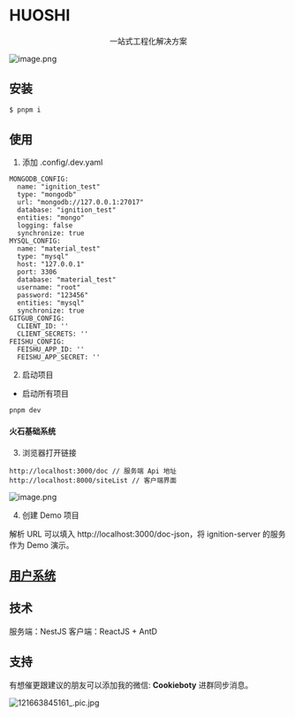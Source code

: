 # HUOSHI

<p align="center">一站式工程化解决方案</p>

![image.png](https://p1-juejin.byteimg.com/tos-cn-i-k3u1fbpfcp/d720ef26d4234208966dfc3da7f47306~tplv-k3u1fbpfcp-watermark.image?)

## 安装
```jsx
$ pnpm i

```

## 使用

1. 添加 .config/.dev.yaml
```
MONGODB_CONFIG:
  name: "ignition_test"
  type: "mongodb"
  url: "mongodb://127.0.0.1:27017"
  database: "ignition_test"
  entities: "mongo"
  logging: false
  synchronize: true
MYSQL_CONFIG:
  name: "material_test"
  type: "mysql"
  host: "127.0.0.1"
  port: 3306
  database: "material_test"
  username: "root"
  password: "123456"
  entities: "mysql"
  synchronize: true
GITGUB_CONFIG:
  CLIENT_ID: ''
  CLIENT_SECRETS: ''
FEISHU_CONFIG:
  FEISHU_APP_ID: ''
  FEISHU_APP_SECRET: ''
```

2. 启动项目

- 启动所有项目
```
pnpm dev
```

#### 火石基础系统
3. 浏览器打开链接
```
http://localhost:3000/doc // 服务端 Api 地址
http://localhost:8000/siteList // 客户端界面
```

![image.png](https://p3-juejin.byteimg.com/tos-cn-i-k3u1fbpfcp/d1101a963c784de8b9f970bf86545095~tplv-k3u1fbpfcp-watermark.image?)

4. 创建 Demo 项目

解析 URL 可以填入 http://localhost:3000/doc-json，将 ignition-server 的服务作为 Demo 演示。

## [用户系统](https://github.com/Ignition-Space/ignition/blob/main/docs/addLocalHost.md)

## 技术

服务端：NestJS
客户端：ReactJS + AntD

## 支持

有想催更跟建议的朋友可以添加我的微信: **Cookieboty** 进群同步消息。

![121663845161_.pic.jpg](https://p9-juejin.byteimg.com/tos-cn-i-k3u1fbpfcp/d6fb48debdfe4a88a81fd5bedbbea23f~tplv-k3u1fbpfcp-watermark.image?)